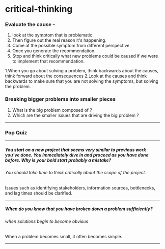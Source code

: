 # critical-thinking

### Evaluate the cause -
1. look at the symptom that is problematic. 
2. Then figure out the real reason it's happening. 
3. Come at the possible symptom from different perspective.
4. Once you generate the recommendation.
5. Stop and think critically what new problems could be caused if we were to implement that recommendation.

1.When you go about solving a problem, think backwards about the causes, think forward about the consequences 
2.Look at the causes and think backwards to make sure that you are not solving the symptoms, but solving the problem.

### Breaking bigger problems into smaller pieces
1. What is the big problem composed of ?
2. Which are the smaller issues that are driving the big problem ?

*************************
### Pop Quiz
*************************
##### You start on a new project that seems very similar to previous work you've done. You immediately dive in and proceed as you have done before. Why is your bold start probably a mistake?
###### You should take time to think critically about the scope of the project.
Issues such as identifying stakeholders, information sources, bottlenecks, and lag times should be clarified.

*************************

##### When do you know that you have broken down a problem sufficiently?
###### when solutions begin to become obvious
When a problem becomes small, it often becomes simple.

*************************

